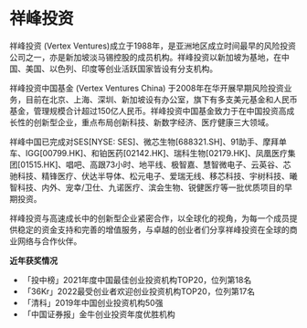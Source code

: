 # 祥峰投资

祥峰投资 (Vertex Ventures)成立于1988年，是亚洲地区成立时间最早的风险投资公司之一，亦是新加坡淡马锡控股的成员机构。祥峰投资以新加坡为基地，在中国、美国、以色列、印度等创业活跃国家皆设有分支机构。

祥峰投资中国基金 (Vertex Ventures China) 于2008年在华开展早期风险投资业务，目前在北京、上海、深圳、新加坡设有办公室，旗下有多支美元基金和人民币基金，管理规模合计超过150亿人民币。祥峰投资中国基金致力于在中国投资高成长性的创新型企业，重点布局创新科技、新数字经济、医疗健康三大领域。

祥峰中国已完成对SES[NYSE: SES]、微芯生物[688321.SH]、91助手、摩拜单车、IGG[00799.HK]、和铂医药[02142.HK]、瑞科生物[02179.HK]、凤凰医疗集团[01515.HK]、唱吧、高跟73小时、地平线、极智嘉、慧智微电子、云英谷、芯驰科技、精锋医疗、伏达半导体、松元电子、爱瑞无线、移芯科技、宇树科技、曦智科技、内外、宠幸/卫仕、九诺医疗、滨会生物、锐健医疗等一批优质项目的早期投资。


祥峰投资与高速成长中的创新型企业紧密合作，以全球化的视角，为每一个成员提供稳定的资金支持和完善的增值服务，与卓越的创业者们分享祥峰投资在全球的商业网络与合作伙伴。

**近年获奖情况**

- 「投中榜」2021年度中国最佳创业投资机构TOP20，位列第18名
- 「36Kr」2022最受创业者欢迎创业投资机构TOP20，位列第17名
- 「清科」2019年中国创业投资机构50强
- 「中国证券报」金牛创业投资年度优胜机构
